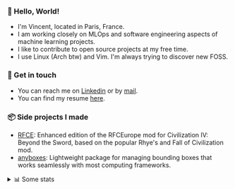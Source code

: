 ### 👋 Hello, World!

- I'm Vincent, located in Paris, France.
- I am working closely on MLOps and software engineering aspects of machine learning projects.
- I like to contribute to open source projects at my free time.
- I use Linux (Arch btw) and Vim. I'm always trying to discover new FOSS.

### 🔗 Get in touch

- You can reach me on [Linkedin](https://www.linkedin.com/in/vincent-duchauffour-3a9641155/) or by [mail](mailto:vincent.duchauffour@proton.me).
- You can find my resume [here](https://raw.githubusercontent.com/VDuchauffour/resume/main/resume.pdf).

### 📦 Side projects I made

- [RFCE](https://github.com/VDuchauffour/RFCEurope): Enhanced edition of the RFCEurope mod for Civilization IV: Beyond the Sword, based on the popular Rhye's and Fall of Civilization mod. 
- [anyboxes](https://github.com/VDuchauffour/anyboxes): Lightweight package for managing bounding boxes that works seamlessly with most computing frameworks. 

<details><summary>📊 Some stats</summary>  
  
<p align="center">
  <img alt="VDuchauffour's github stats" src="https://github-readme-stats.vercel.app/api?username=VDuchauffour&include_all_commits=true&show_icons=true&theme=react"/>
  <br />
  <img alt="VDuchauffour's streak stats" src="https://streak-stats.demolab.com?user=VDuchauffour&theme=react"/>
  <br />
  <img alt="VDuchauffour's language stats" src="https://github-readme-stats.vercel.app/api/top-langs/?username=VDuchauffour&count_private=true&include_all_commits=true&show_icons=true&layout=compact&theme=react"/>
  <!--   <br />
  <img alt="VDuchauffour's Wakatime stats" src="https://github-readme-stats.vercel.app/api/wakatime?username=VDuchauffour&theme=react"/> -->
</p>

#### 🧭 Wakatime stats
<!--START_SECTION:waka-->
![Code Time](http://img.shields.io/badge/Code%20Time-2%2C378%20hrs%2024%20mins-blue)

![Lines of code](https://img.shields.io/badge/From%20Hello%20World%20I%27ve%20Written-4.2%20million%20lines%20of%20code-blue)

**🐱 My GitHub Data** 

> 📦 989.2 kB Used in GitHub's Storage 
 > 
> 🏆 827 Contributions in the Year 2024
 > 
> 🚫 Not Opted to Hire
 > 
> 📜 10 Public Repositories 
 > 
> 🔑 2 Private Repositories 
 > 
**I'm an Early 🐤** 

```text
🌞 Morning                447 commits         ██░░░░░░░░░░░░░░░░░░░░░░░   07.97 % 
🌆 Daytime                3408 commits        ███████████████░░░░░░░░░░   60.77 % 
🌃 Evening                1533 commits        ███████░░░░░░░░░░░░░░░░░░   27.34 % 
🌙 Night                  220 commits         █░░░░░░░░░░░░░░░░░░░░░░░░   03.92 % 
```
📅 **I'm Most Productive on Tuesday** 

```text
Monday                   1256 commits        ██████░░░░░░░░░░░░░░░░░░░   22.40 % 
Tuesday                  1260 commits        ██████░░░░░░░░░░░░░░░░░░░   22.47 % 
Wednesday                818 commits         ████░░░░░░░░░░░░░░░░░░░░░   14.59 % 
Thursday                 1124 commits        █████░░░░░░░░░░░░░░░░░░░░   20.04 % 
Friday                   882 commits         ████░░░░░░░░░░░░░░░░░░░░░   15.73 % 
Saturday                 92 commits          ░░░░░░░░░░░░░░░░░░░░░░░░░   01.64 % 
Sunday                   176 commits         █░░░░░░░░░░░░░░░░░░░░░░░░   03.14 % 
```


📊 **This Week I Spent My Time On** 

```text
💬 Programming Languages: 
Python                   39 hrs 14 mins      ██████████████████████░░░   87.43 % 
SQL                      3 hrs 59 mins       ██░░░░░░░░░░░░░░░░░░░░░░░   08.89 % 
Markdown                 28 mins             ░░░░░░░░░░░░░░░░░░░░░░░░░   01.08 % 
YAML                     27 mins             ░░░░░░░░░░░░░░░░░░░░░░░░░   01.01 % 
TOML                     25 mins             ░░░░░░░░░░░░░░░░░░░░░░░░░   00.96 % 
```


 Last Updated on 29/10/2024 00:52:40 UTC
<!--END_SECTION:waka-->
</details>
